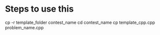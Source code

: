 # Steps to use this

cp -r template_folder contest_name
cd contest_name
cp template_cpp.cpp problem_name.cpp
